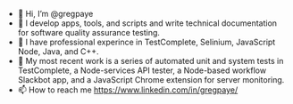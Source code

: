 - 👋 Hi, I’m @gregpaye
- 👀 I develop apps, tools, and scripts and write technical documentation for software quality assurance testing.
- 🌱 I have professional experince in TestComplete, Selinium, JavaScript Node, Java, and C++.
- 💞️ My most recent work is a series of automated unit and system tests in TestComplete, a Node-services API tester, a Node-based workflow Slackbot app, and a JavaScript Chrome extension for server monitoring.
- 📫 How to reach me https://www.linkedin.com/in/gregpaye/

<!---
gregpaye/gregpaye is a ✨ special ✨ repository because its `README.md` (this file) appears on your GitHub profile.
You can click the Preview link to take a look at your changes.
--->
